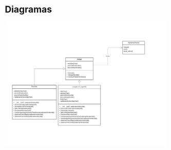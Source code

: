 # Diagramas

![UMLClassDiagram.png](https://github.com/EmaRCB/FastPass/blob/SegundaEntrega/Recursos/UMLClassDiagram.png?raw=true)

